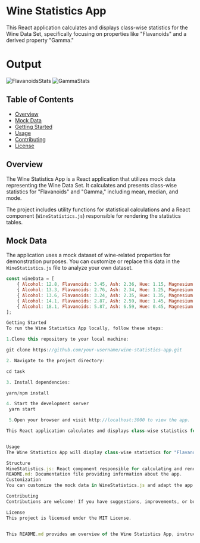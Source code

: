 # Wine Statistics App

This React application calculates and displays class-wise statistics for the Wine Data Set, specifically focusing on properties like "Flavanoids" and a derived property "Gamma."

# Output

![FlavanoidsStats](https://github.com/shaikhwaqar-18/task/assets/108542940/2657525f-2c44-4093-99ba-8162e76d5e69)
![GammaStats](https://github.com/shaikhwaqar-18/task/assets/108542940/b7a7f7e0-2874-495f-9c19-b3f22d68c53a)


## Table of Contents

- [Overview](#overview)
- [Mock Data](#mock-data)
- [Getting Started](#getting-started)
- [Usage](#usage)
- [Contributing](#contributing)
- [License](#license)

## Overview

The Wine Statistics App is a React application that utilizes mock data representing the Wine Data Set. It calculates and presents class-wise statistics for "Flavanoids" and "Gamma," including mean, median, and mode.

The project includes utility functions for statistical calculations and a React component (`WineStatistics.js`) responsible for rendering the statistics tables.

## Mock Data

The application uses a mock dataset of wine-related properties for demonstration purposes. You can customize or replace this data in the `WineStatistics.js` file to analyze your own dataset.

```jsx
const wineData = [
    { Alcohol: 12.8, Flavanoids: 3.45, Ash: 2.36, Hue: 1.15, Magnesium: 127, Class: 1 },
    { Alcohol: 13.3, Flavanoids: 2.76, Ash: 2.34, Hue: 1.25, Magnesium: 118, Class: 1 },
    { Alcohol: 13.6, Flavanoids: 3.24, Ash: 2.35, Hue: 1.35, Magnesium: 112, Class: 4 },
    { Alcohol: 14.1, Flavanoids: 2.87, Ash: 2.59, Hue: 1.45, Magnesium: 115, Class: 2 },
    { Alcohol: 18.1, Flavanoids: 5.87, Ash: 6.59, Hue: 0.45, Magnesium: 150, Class: 3 },
];

Getting Started
To run the Wine Statistics App locally, follow these steps:

1.Clone this repository to your local machine:

git clone https://github.com/your-username/wine-statistics-app.git

2. Navigate to the project directory:

cd task

3. Install dependencies:

yarn/npm install

4. Start the development server
 yarn start

 5.Open your browser and visit http://localhost:3000 to view the app.

This React application calculates and displays class-wise statistics for the Wine Data Set, specifically focusing on properties like "Flavanoids" and a derived property "Gamma."


Usage
The Wine Statistics App will display class-wise statistics for "Flavanoids" and "Gamma" in a tabular format. The statistics include mean, median, and mode for each class.

Structure
WineStatistics.js: React component responsible for calculating and rendering statistics.
README.md: Documentation file providing information about the app.
Customization
You can customize the mock data in WineStatistics.js and adapt the app to analyze different datasets with similar properties.

Contributing
Contributions are welcome! If you have suggestions, improvements, or bug fixes, please open an issue or submit a pull request.

License
This project is licensed under the MIT License.


This README.md provides an overview of the Wine Statistics App, instructions for getting started, details about the mock data, and information on customization, contributing, and licensing. You can customize it further based on your specific needs.

